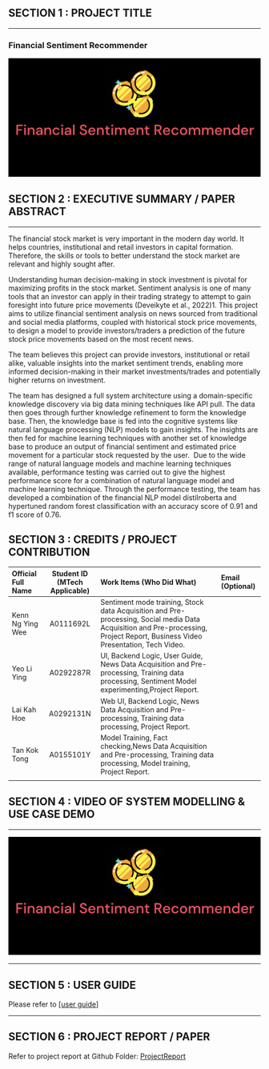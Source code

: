 ## SECTION 1 : PROJECT TITLE
---
### Financial Sentiment Recommender
![image-banner](./img/banner.png)

## SECTION 2 : EXECUTIVE SUMMARY / PAPER ABSTRACT
---
The financial stock market is very important in the modern day world. It helps countries, institutional and retail investors in capital formation. Therefore, the skills or tools to better understand the stock market are relevant and highly sought after. 

Understanding human decision-making in stock investment is pivotal for maximizing profits in the stock market. Sentiment analysis is one of many tools that an investor can apply in their trading strategy to attempt to gain foresight into future price movements (Deveikyte et al., 2022)1. This project aims to utilize financial sentiment analysis on news sourced from traditional and social media platforms, coupled with historical stock price movements, to design a model to provide investors/traders a prediction of the future stock price movements based on the most recent news.

The team believes this project can provide investors, institutional or retail alike, valuable insights into the market sentiment trends, enabling more informed decision-making in their market investments/trades and potentially higher returns on investment.

The team has designed a full system architecture using a domain-specific knowledge discovery via big data mining techniques like API pull. The data then goes through further knowledge refinement to form the knowledge base. Then, the knowledge base is fed into the cognitive systems like natural language processing (NLP) models to gain insights. The insights are then fed for machine learning techniques with another set of knowledge base to produce an output of financial sentiment and estimated price movement for a particular stock requested by the user.  Due to the wide range of natural language models and machine learning techniques available, performance testing was carried out to give the highest performance score for a combination of natural language model and machine learning technique. Through the performance testing, the team has developed a combination of the financial NLP model distilroberta and hypertuned random forest classification with an accuracy score of 0.91 and f1 score of 0.76.

## SECTION 3 : CREDITS / PROJECT CONTRIBUTION

| Official Full Name | Student ID (MTech Applicable) | Work Items (Who Did What)                                                                                                                                                      | Email (Optional) |
| :----------------- | :---------------------------: | :----------------------------------------------------------------------------------------------------------------------------------------------------------------------------- | :--------------- |
| Kenn Ng Ying Wee   |           A0111692L           | Sentiment mode training, Stock data Acquisition and Pre-processing, Social media Data Acquisition and Pre-processing, Project Report, Business Video Presentation, Tech Video. |                  |
| Yeo Li Ying        |           A0292287R           | UI, Backend Logic, User Guide, News Data Acquisition and Pre-processing, Training data processing, Sentiment Model experimenting,Project Report.                               |                  |
| Lai Kah Hoe        |           A0292131N           | Web UI, Backend Logic, News Data Acquisition and Pre-processing, Training data processing, Project Report.                                                                     |                  |
| Tan Kok Tong       |           A0155101Y           | Model Training, Fact checking,News Data Acquisition and Pre-processing, Training data processing, Model training, Project Report.                                              |                  |
|                    |                               |                                                                                                                                                                                |                  |

## SECTION 4 : VIDEO OF SYSTEM MODELLING & USE CASE DEMO
---

![image-banner](./img/banner.png)

---

## SECTION 5 : USER GUIDE

Please refer to [[user guide]](https://github.com/iss-senteament/stock-sentiment-analysis/blob/6f814cae9940a10b348dfc8b3d4631ffd3677e46/ProjectReport/UserGuide.pdf)

---

## SECTION 6 : PROJECT REPORT / PAPER

Refer to project report at Github Folder: [ProjectReport](https://www.google.com)
